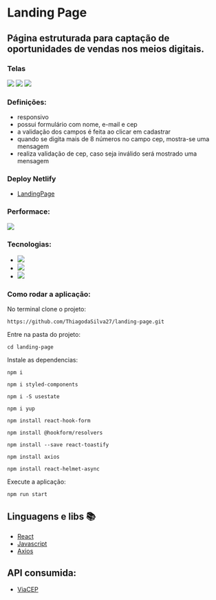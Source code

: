 # Landing Page
## Página estruturada para captação de oportunidades de vendas nos meios digitais.

### Telas
<div>
  <img src="https://user-images.githubusercontent.com/58118544/174951537-6b3178de-545e-44c6-a40c-428eb56cbaf5.png"/>
  <img src="https://user-images.githubusercontent.com/58118544/174951644-4eed15f4-f9e3-432e-8ef4-2faf16835226.png"/>
  <img src="https://user-images.githubusercontent.com/58118544/174951820-4033b12e-30f8-4d1a-bdcb-768e1c4b9711.png"/>
 </div>

### Definições:
- responsivo
- possui formulário com nome, e-mail e cep
- a validação dos campos é feita ao clicar em cadastrar
- quando se digita mais de 8 números no campo cep, mostra-se uma mensagem
- realiza validação de cep, caso seja inválido será mostrado uma mensagem

### Deploy Netlify
 - [LandingPage](https://bright-speculoos-a03396.netlify.app/)

### Performace:
<img src="https://user-images.githubusercontent.com/58118544/174954092-a81e1705-b5dc-40ea-abbf-8ababcaff0d8.png"/>

### Tecnologias:
- <img src="https://img.shields.io/static/v1?label=react&message=framework&color=blue&style=for-the-badge&logo=React"/>
- <img src="https://img.shields.io/static/v1?label=axios&message=Request&color=blueviolet&style=for-the-badge&logo=AXIOS"/>
- <img src="https://img.shields.io/static/v1?label=javascript&message=Programming%20language&color=yellow&style=for-the-badge&logo=JAVASCRIPT"/>

### Como rodar a aplicação:
No terminal clone o projeto:
```
https://github.com/ThiagodaSilva27/landing-page.git
```
Entre na pasta do projeto:
```
cd landing-page
```
Instale as dependencias:
```
npm i

npm i styled-components

npm i -S usestate

npm i yup

npm install react-hook-form

npm install @hookform/resolvers

npm install --save react-toastify

npm install axios

npm install react-helmet-async

```
Execute a aplicação:
```
npm run start
```

## Linguagens e libs :books:

- [React](https://pt-br.reactjs.org/)
- [Javascript](https://developer.mozilla.org/pt-BR/docs/Web/JavaScript)
- [Axios](https://www.npmjs.com/package/axios)

## API consumida:
- [ViaCEP](https://viacep.com.br/)
